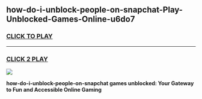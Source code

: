 
## how-do-i-unblock-people-on-snapchat-Play-Unblocked-Games-Online-u6do7
<h3>
<a href="https://premium76.site?title=how-do-i-unblock-people-on-snapchat&ref=25A">CLICK TO PLAY</a></h3>
<hr>

<h3>
<a href="https://premium76.site?title=how-do-i-unblock-people-on-snapchat&ref=25A">CLICK 2 PLAY</a>
  
</h3>

<a href="https://premium76.site?title=how-do-i-unblock-people-on-snapchat&ref=25A"><img src="https://clearcache.store/games.png"></a>


**how-do-i-unblock-people-on-snapchat games unblocked: Your Gateway to Fun and Accessible Online Gaming**
